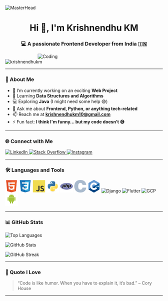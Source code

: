 ![MasterHead](https://user-images.githubusercontent.com/74038190/241765440-80728820-e06b-4f96-9c9e-9df46f0cc0a5.gif)

<h1 align="center">Hi 👋, I'm Krishnendhu KM</h1>
<h3 align="center">💻 A passionate Frontend Developer from India 🇮🇳</h3>

<img align="right" alt="Coding" width="400" src="https://media.tenor.com/S59bPkT0pqcAAAAC/programming.gif">

<p align="left">
  <img src="https://komarev.com/ghpvc/?username=krishnendhukm&label=Profile%20views&color=0e75b6&style=flat" alt="krishnendhukm" />
</p>

---

### 🚀 About Me

- 🔭 I’m currently working on an exciting **Web Project**
- 🌱 Learning **Data Structures and Algorithms**
- 💻 Exploring **Java** (I might need some help 😅)
- 💬 Ask me about **Frontend, Python, or anything tech-related**
- 📫 Reach me at **krishnendhukm10@gmail.com**
- ⚡ Fun fact: **I think I'm funny... but my code doesn’t 😅**

---

### 🌐 Connect with Me

<p align="left">
  <a href="https://linkedin.com/in/krishnendhu km" target="_blank">
    <img src="https://raw.githubusercontent.com/rahuldkjain/github-profile-readme-generator/master/src/images/icons/Social/linked-in-alt.svg" alt="LinkedIn" height="30" width="40" />
  </a>
  <a href="https://stackoverflow.com/users/krishnendhu km" target="_blank">
    <img src="https://raw.githubusercontent.com/rahuldkjain/github-profile-readme-generator/master/src/images/icons/Social/stack-overflow.svg" alt="Stack Overflow" height="30" width="40" />
  </a>
  <a href="https://instagram.com/krishnendhu km" target="_blank">
    <img src="https://raw.githubusercontent.com/rahuldkjain/github-profile-readme-generator/master/src/images/icons/Social/instagram.svg" alt="Instagram" height="30" width="40" />
  </a>
</p>

---

### 🛠️ Languages and Tools

<p align="left">
  <img src="https://raw.githubusercontent.com/devicons/devicon/master/icons/html5/html5-original.svg" alt="HTML5" width="40" height="40"/>
  <img src="https://raw.githubusercontent.com/devicons/devicon/master/icons/css3/css3-original.svg" alt="CSS3" width="40" height="40"/>
  <img src="https://raw.githubusercontent.com/devicons/devicon/master/icons/javascript/javascript-original.svg" alt="JavaScript" width="40" height="40"/>
  <img src="https://raw.githubusercontent.com/devicons/devicon/master/icons/python/python-original.svg" alt="Python" width="40" height="40"/>
  <img src="https://raw.githubusercontent.com/devicons/devicon/master/icons/php/php-original.svg" alt="PHP" width="40" height="40"/>
  <img src="https://raw.githubusercontent.com/devicons/devicon/master/icons/c/c-original.svg" alt="C" width="40" height="40"/>
  <img src="https://raw.githubusercontent.com/devicons/devicon/master/icons/cplusplus/cplusplus-original.svg" alt="C++" width="40" height="40"/>
  <img src="https://cdn.worldvectorlogo.com/logos/django.svg" alt="Django" width="40" height="40"/>
  <img src="https://www.vectorlogo.zone/logos/flutterio/flutterio-icon.svg" alt="Flutter" width="40" height="40"/>
  <img src="https://www.vectorlogo.zone/logos/google_cloud/google_cloud-icon.svg" alt="GCP" width="40" height="40"/>
  <img src="https://raw.githubusercontent.com/devicons/devicon/master/icons/android/android-original-wordmark.svg" alt="Android" width="40" height="40"/>
</p>

---

### 📊 GitHub Stats

<p align="left">
  <img src="https://github-readme-stats.vercel.app/api/top-langs?username=krishnendhukm&show_icons=true&locale=en&layout=compact" alt="Top Languages" />
</p>

<p align="left">
  <img src="https://github-readme-stats.vercel.app/api?username=krishnendhukm&show_icons=true&locale=en" alt="GitHub Stats" />
</p>

<p align="left">
  <img src="https://github-readme-streak-stats.herokuapp.com/?user=krishnendhukm&" alt="GitHub Streak" />
</p>

---

### 🧠 Quote I Love
> “Code is like humor. When you have to explain it, it’s bad.” – Cory House

---


